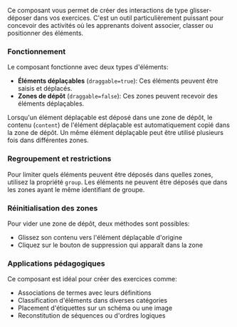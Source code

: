 Ce composant vous permet de créer des interactions de type glisser-déposer dans vos exercices. C'est un outil particulièrement puissant pour concevoir des activités où les apprenants doivent associer, classer ou positionner des éléments.

### Fonctionnement

Le composant fonctionne avec deux types d'éléments:

- **Éléments déplaçables** (`draggable=true`): Ces éléments peuvent être saisis et déplacés.
- **Zones de dépôt** (`draggable=false`): Ces zones peuvent recevoir des éléments déplaçables.

Lorsqu'un élément déplaçable est déposé dans une zone de dépôt, le contenu (`content`) de l'élément déplaçable est automatiquement copié dans la zone de dépôt. Un même élément déplaçable peut être utilisé plusieurs fois dans différentes zones.

### Regroupement et restrictions

Pour limiter quels éléments peuvent être déposés dans quelles zones, utilisez la propriété `group`. Les éléments ne peuvent être déposés que dans les zones ayant le même identifiant de groupe.

### Réinitialisation des zones

Pour vider une zone de dépôt, deux méthodes sont possibles:

- Glissez son contenu vers l'élément déplaçable d'origine
- Cliquez sur le bouton de suppression qui apparaît dans la zone

### Applications pédagogiques

Ce composant est idéal pour créer des exercices comme:

- Associations de termes avec leurs définitions
- Classification d'éléments dans diverses catégories
- Placement d'étiquettes sur un schéma ou une image
- Reconstitution de séquences ou d'ordres logiques
